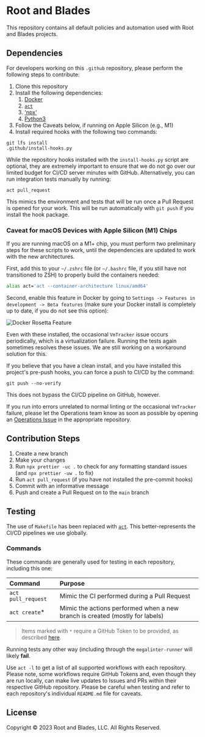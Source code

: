 # Root and Blades

This repository contains all default policies and automation used with Root and Blades projects.

## Dependencies

For developers working on this `.github` repository, please perform the following steps to contribute:

1. Clone this repository
2. Install the following dependencies:
    1. [Docker][docker]
    2. [`act`][act]
    3. ['npx'][npx]
    4. [Python3][python]
3. Follow the Caveats below, if running on Apple Silicon (e.g., M1)
4. Install required hooks with the following two commands:

```shell
git lfs install
.github/install-hooks.py
```

While the repository hooks installed with the `install-hooks.py` script are optional, they are extremely important to
ensure that we do not go over our limited budget for CI/CD server minutes with GitHub. Alternatively, you can run
integration tests manually by running:

```shell
act pull_request
```

This mimics the environment and tests that will be run once a Pull Request is opened for your work. This will be run
automatically with `git push` if you install the hook package.

### Caveat for macOS Devices with Apple Silicon (M1) Chips

If you are running macOS on a M1+ chip, you must perform two preliminary steps for these scripts to work, until the
dependencies are updated to work with the new architectures.

First, add this to your `~/.zshrc` file (or `~/.bashrc` file, if you still have not transitioned to ZSH) to properly
build the containers needed:

```zsh
alias act='act --container-architecture linux/amd64'
```

Second, enable this feature in Docker by going to `Settings -> Features in development -> Beta features` (make sure your
Docker install is completely up to date, if you do not see this option):

![Docker Rosetta Feature][docker-rosetta]

Even with these installed, the occasional `VmTracker` issue occurs periodically, which is a virtualization failure.
Running the tests again sometimes resolves these issues. We are still working on a workaround solution for this.

If you believe that you have a clean install, and you have installed this project's pre-push hooks, you can force a push
to CI/CD by the command:

```shell
git push --no-verify
```

This does not bypass the CI/CD pipeline on GitHub, however.

If you run into errors unrelated to normal linting or the occasional `VmTracker` failure, please let the Operations team
know as soon as possible by opening an [Operations Issue][ops-issue] in the appropriate repository.

## Contribution Steps

1. Create a new branch
2. Make your changes
3. Run `npx prettier -uc .` to check for any formatting standard issues (and `npx prettier -uw .` to fix)
4. Run `act pull_request` (if you have not installed the pre-commit hooks)
5. Commit with an informative message
6. Push and create a Pull Request on to the `main` branch

## Testing

The use of `Makefile` has been replaced with [`act`][act]. This better-represents the CI/CD pipelines we use globally.

### Commands

These commands are generally used for testing in each repository, including this one:

| Command            | Purpose                                                                      |
| :----------------- | :--------------------------------------------------------------------------- |
| `act pull_request` | Mimic the CI performed during a Pull Request                                 |
| `act create`\*     | Mimic the actions performed when a new branch is created (mostly for labels) |

> Items marked with `*` require a GitHub Token to be provided, as described [here][act-token].

Running tests any other way (including through the `megalinter-runner` will likely **fail**.

Use `act -l` to get a list of all supported workflows with each repository. Please note, some workflows require GitHub
Tokens and, even though they are run locally, can make live updates to Issues and PRs within their respective GitHub
repository. Please be careful when testing and refer to each repository's individual `README.md` file for caveats.

## License

Copyright &copy; 2023 Root and Blades, LLC. All Rights Reserved.

<!-- Link Repository -->

[act]: https://github.com/nektos/act
[act-token]: https://github.com/nektos/act#github_token
[docker]: https://docker.com
[docker-rosetta]: img/macos-m1-docker-settings.png
[npx]: https://www.npmjs.com/package/npx
[ops-issue]: https://github.com/root-and-blades/.github/issues/new/choose
[python]: https://www.python.org/downloads/
